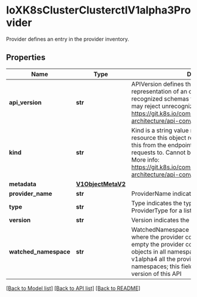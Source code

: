 # IoXK8sClusterClusterctlV1alpha3Provider

Provider defines an entry in the provider inventory.
## Properties
Name | Type | Description | Notes
------------ | ------------- | ------------- | -------------
**api_version** | **str** | APIVersion defines the versioned schema of this representation of an object. Servers should convert recognized schemas to the latest internal value, and may reject unrecognized values. More info: https://git.k8s.io/community/contributors/devel/sig-architecture/api-conventions.md#resources | [optional] 
**kind** | **str** | Kind is a string value representing the REST resource this object represents. Servers may infer this from the endpoint the kubernetes.client submits requests to. Cannot be updated. In CamelCase. More info: https://git.k8s.io/community/contributors/devel/sig-architecture/api-conventions.md#types-kinds | [optional] 
**metadata** | [**V1ObjectMetaV2**](V1ObjectMetaV2.md) |  | [optional] 
**provider_name** | **str** | ProviderName indicates the name of the provider. | [optional] 
**type** | **str** | Type indicates the type of the provider. See ProviderType for a list of supported values | [optional] 
**version** | **str** | Version indicates the component version. | [optional] 
**watched_namespace** | **str** | WatchedNamespace indicates the namespace where the provider controller is is watching. if empty the provider controller is watching for objects in all namespaces. Deprecated: in clusterctl v1alpha4 all the providers watch all the namespaces; this field will be removed in a future version of this API | [optional] 

[[Back to Model list]](../README.md#documentation-for-models) [[Back to API list]](../README.md#documentation-for-api-endpoints) [[Back to README]](../README.md)


